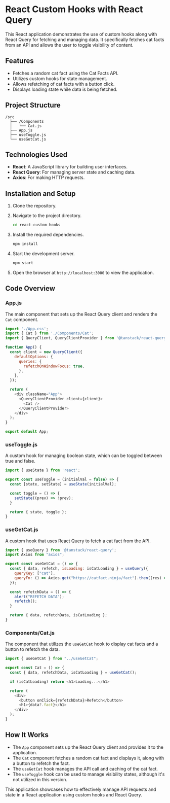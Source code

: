 # React Custom Hooks with React Query

This React application demonstrates the use of custom hooks along with React Query for fetching and managing data. It specifically fetches cat facts from an API and allows the user to toggle visibility of content.

## Features

- Fetches a random cat fact using the Cat Facts API.
- Utilizes custom hooks for state management.
- Allows refetching of cat facts with a button click.
- Displays loading state while data is being fetched.

## Project Structure

```
/src
  ├── /Components
  │   └── Cat.js
  ├── App.js
  ├── useToggle.js
  └── useGetCat.js
```

## Technologies Used

- **React**: A JavaScript library for building user interfaces.
- **React Query**: For managing server state and caching data.
- **Axios**: For making HTTP requests.

## Installation and Setup

1. Clone the repository.

2. Navigate to the project directory.
   ```bash
   cd react-custom-hooks
   ```

3. Install the required dependencies.
   ```bash
   npm install
   ```

4. Start the development server.
   ```bash
   npm start
   ```

5. Open the browser at `http://localhost:3000` to view the application.

## Code Overview

### App.js
The main component that sets up the React Query client and renders the `Cat` component.

```javascript
import './App.css';
import { Cat } from './Components/Cat';
import { QueryClient, QueryClientProvider } from '@tanstack/react-query';

function App() {
  const client = new QueryClient({
    defaultOptions: {
      queries: {
        refetchOnWindowFocus: true,
      },
    },
  });

  return (
    <div className="App">
      <QueryClientProvider client={client}>
        <Cat />
      </QueryClientProvider>
    </div>
  );
}

export default App;
```

### useToggle.js
A custom hook for managing boolean state, which can be toggled between true and false.

```javascript
import { useState } from 'react';

export const useToggle = (initialVal = false) => {
  const [state, setState] = useState(initialVal);

  const toggle = () => {
    setState((prev) => !prev);
  }

  return { state, toggle };
}
```

### useGetCat.js
A custom hook that uses React Query to fetch a cat fact from the API.

```javascript
import { useQuery } from '@tanstack/react-query';
import Axios from "axios";

export const useGetCat = () => {
  const { data, refetch, isLoading: isCatLoading } = useQuery({
    queryKey: ["cat"],
    queryFn: () => Axios.get("https://catfact.ninja/fact").then((res) => res.data),
  });

  const refetchData = () => {
    alert("REFETCH DATA");
    refetch();
  }

  return { data, refetchData, isCatLoading };
}
```

### Components/Cat.js
The component that utilizes the `useGetCat` hook to display cat facts and a button to refetch the data.

```javascript
import { useGetCat } from "../useGetCat";

export const Cat = () => {
  const { data, refetchData, isCatLoading } = useGetCat();

  if (isCatLoading) return <h1>Loading...</h1>

  return (
    <div>
      <button onClick={refetchData}>Refetch</button>
      <h1>{data?.fact}</h1>
    </div>
  );
}
```

## How It Works

- The `App` component sets up the React Query client and provides it to the application.
- The `Cat` component fetches a random cat fact and displays it, along with a button to refetch the fact.
- The `useGetCat` hook manages the API call and caching of the cat fact.
- The `useToggle` hook can be used to manage visibility states, although it's not utilized in this version.

This application showcases how to effectively manage API requests and state in a React application using custom hooks and React Query.